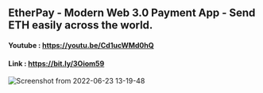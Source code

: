 ## EtherPay - Modern Web 3.0 Payment App - Send ETH easily across the world.
#### Youtube : https://youtu.be/Cd1ucWMd0hQ
#### Link : https://bit.ly/3Oiom59

![Screenshot from 2022-06-23 13-19-48](https://user-images.githubusercontent.com/73098407/175245524-7e690fff-4aa5-415c-841a-3c279478e995.png)
